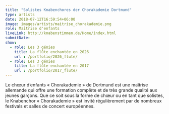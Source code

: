 ```yaml
---
title: "Solistes Knabenchores der Chorakademie Dortmund"
type: artists
date: 2018-07-12T16:59:54+06:00
image: images/artists/maitrise_chorakademie.png
role: Maîtrise d'enfants
liveLink: http://knabenstimmen.de/Home/index.html 
submitDate: 
show:
  - role: Les 3 génies
    title: La flûte enchantée en 2026
    url : /portfolio/2026_flute/
  - role: Les 3 génies
    title: La flûte enchantée en 2017
    url : /portfolio/2017_flute/
---
```


Le chœur d’enfants « Chorakademie » de Dortmund est une maîtrise allemande qui offre une formation complète et de très grande qualité  aux jeunes garçons. Que ce soit sous la forme de chœur ou en tant que solistes, le Knabenchor « Chorakademie » est invité régulièrement par de nombreux festivals et salles de concert européennes.
